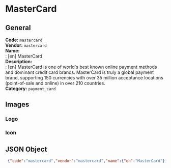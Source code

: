 # MasterCard 
## General 
**Code:** `mastercard`  
**Vendor:** `mastercard`  
**Name:**  
:	[en] MasterCard  
**Description:**  
: [en] MasterCard is one of world's best known online payment methods and dominant credit card brands. MasterCard is truly a global payment brand, supporting 150 currencies with over 35 million acceptance locations (point-of-sale and online) in over 210 countries.  
**Category:** `payment_card`  
## Images 
### Logo 
### Icon 
## JSON Object 
```json
 {"code":"mastercard","vendor":"mastercard","name":{"en":"MasterCard"},"description":{"en":"MasterCard is one of world's best known online payment methods and dominant credit card brands. MasterCard is truly a global payment brand, supporting 150 currencies with over 35 million acceptance locations (point-of-sale and online) in over 210 countries."},"countries":null,"category":"payment_card"}```  
